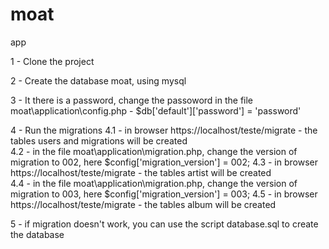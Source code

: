 # moat
app

1 - Clone the project

2 - Create the database moat, using mysql

3 - It there is a password, change the passoword in the file moat\application\config.php  - $db['default']['password'] = 'password'

4 - Run the migrations 
  4.1 - in browser https://localhost/teste/migrate - the tables users and migrations will be created  
  4.2 - in the file moat\application\migration.php, change the version of migration to 002, here $config['migration_version'] = 002;
  4.3 - in browser https://localhost/teste/migrate - the tables artist will be created  
  4.4 - in the file moat\application\migration.php, change the version of migration to 003, here $config['migration_version'] = 003;
  4.5 - in browser https://localhost/teste/migrate - the tables album will be created
  
5 - if migration doesn't work, you can use the script database.sql to create the database
